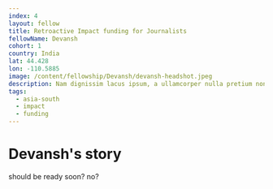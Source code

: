 ```yaml
---
index: 4
layout: fellow
title: Retroactive Impact funding for Journalists
fellowName: Devansh
cohort: 1
country: India
lat: 44.428
lon: -110.5885
image: /content/fellowship/Devansh/devansh-headshot.jpeg
description: Nam dignissim lacus ipsum, a ullamcorper nulla pretium non. Aliquam sed enim faucibus, pulvinar felis at, vulputate augue.
tags:
  - asia-south
  - impact
  - funding
---
```


# Devansh's story

should be ready soon? no?
